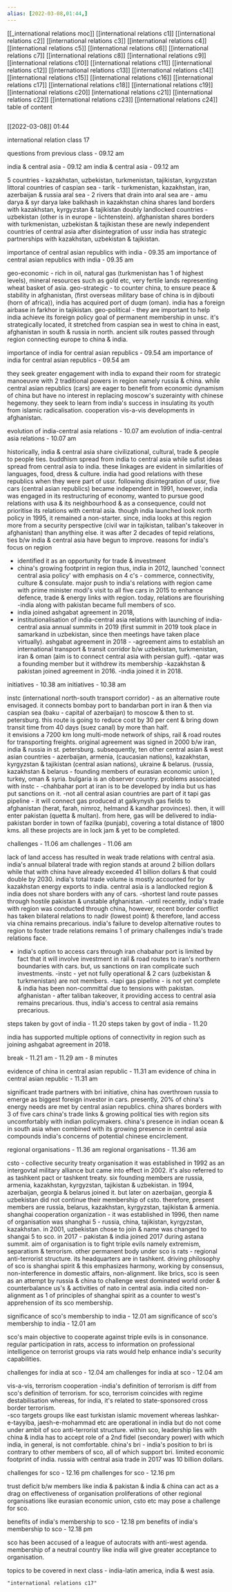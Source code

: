 ```yaml
---
alias: [2022-03-08,01:44,]
---
```

[[_international relations moc]] [[international relations c1]] [[international relations c2]] [[international relations c3]] [[international relations c4]] [[international relations c5]] [[international relations c6]] [[international relations c7]] [[international relations c8]] [[international relations c9]] [[international relations c10]]
[[international relations c11]] [[international relations c12]] [[international relations c13]] [[international relations c14]]  [[international relations c15]] [[international relations c16]] [[international relations c17]] [[international relations c18]] [[international relations c19]] [[international relations c20]]
[international relations c21]]  [[international relations c22]] [[international relations c23]] [[international relations c24]]
table of content
```toc
```

[[2022-03-08]] 01:44

international relation class 17

questions from previous class - 09.12 am 

india & central asia  - 09.12 am
india & central asia  - 09.12 am

5 countries - kazakhstan, uzbekistan, turkmenistan, tajikistan, kyrgyzstan 
littoral countries of caspian sea - tarik - turkmenistan, kazakhstan, iran, azerbaijan & russia 
aral sea - 2 rivers that drain into aral sea are - amu darya & syr darya 
lake balkhash in kazakhstan
china shares land borders with kazakhstan, kyrgyzstan & tajikistan
doubly landlocked countries - uzbekistan (other is in europe - lichtenstein). 
afghanistan shares borders with turkmenistan, uzbekistan & tajikistan 
these are newly independent countries of central asia after disintegration of ussr 
india has strategic partnerships with kazakhstan, uzbekistan & tajikistan. 

importance of central asian republics with india - 09.35 am 
importance of central asian republics with india - 09.35 am 

geo-economic - rich in oil, natural gas (turkmenistan has 1 of highest levels), mineral resources such as gold etc, very fertile lands representing wheat basket of asia. 
geo-strategic - to counter china, to ensure peace & stability in afghanistan, (first overseas military base of china is in djibouti (horn of africa)), india has acquired port of duqm (oman).
india has a foreign airbase in farkhor in tajikistan.
geo-political - they are important to help india achieve its foreign policy goal of permanent membership in unsc. 
it's strategically located, it stretched from caspian sea in west to china in east, afghanistan in south & russia in north. 
ancient silk routes passed through region connecting europe to china & india. 

importance of india for central asian republics - 09.54 am 
importance of india for central asian republics - 09.54 am 

they seek greater engagement with india to expand their room for strategic manoeuvre with 2 traditional powers in region namely russia & china. 
while central asian republics (cars) are eager to benefit from economic dynamism of china but have no interest in replacing moscow's suzerainty with chinese hegemony. 
they seek to learn from india's success in insulating its youth from islamic radicalisation. 
cooperation vis-a-vis developments in afghanistan. 

evolution of india-central asia relations - 10.07 am 
evolution of india-central asia relations - 10.07 am 

historically, india & central asia share civilizational, cultural, trade & people to people ties. buddhism spread from india to central asia while sufist ideas spread from central asia to india. 
these linkages are evident in similarities of languages, food, dress & culture. 
india had good relations with these republics when they were part of ussr. 
following disintegration of ussr, five cars (central asian republics) became independent in 1991, however, india was engaged in its restructuring of economy, wanted to pursue good relations with usa & its neighbourhood & as a consequence, could not prioritise its relations with central asia. 
though india launched look north policy in 1995, it remained a non-starter. since, india looks at this region more from a security perspective (civil war in tajikistan, taliban's takeover in afghanistan) than anything else. 
it was after 2 decades of tepid relations, ties b/w india & central asia have begun to improve. 
reasons for india's focus on region 
- identified it as an opportunity for trade & investment 
- china's growing footprint in region 
thus, india in 2012, launched 'connect central asia policy' with emphasis on 4 c's - commerce, connectivity, culture & consulate.
 major push to india's relations with region came with prime minister modi's visit to all five cars in 2015 to enhance defence, trade & energy links with region.
today, relations are flourishing
-india along with pakistan became full members of sco.
- india joined ashgabat agreement in 2018, 
- institutionalisation of india-central asia relations with launching of india-central asia annual summits in 2019 (first summit in 2019 took place in samarkand in uzbekistan, since then meetings have taken place virtually). 
ashgabat agreement in 2018 - 
-agreement aims to establish an international transport & transit corridor b/w uzbekistan, turkmenistan, iran & oman (aim is to connect central asia with persian gulf).
-qatar was a founding member but it withdrew its membership
-kazakhstan & pakistan joined agreement in 2016.
-india joined it in 2018.  

 initiatives - 10.38 am 
 initiatives - 10.38 am 

instc (international north-south transport corridor) - as an alternative route envisaged.
it connects bombay port to bandarban port in iran & then via caspian sea (baku - capital of azerbaijan) to moscow & then to st. petersburg. this route is going to reduce cost by 30 per cent & bring down transit time from 40 days (suez canal) by more than half.  
it envisions a 7200 km long multi-mode network of ships, rail & road routes for transporting freights. 
original agreement was signed in 2000 b/w iran, india & russia in st. petersburg. 
subsequently, ten other central asian & west asian countries - azerbaijan, armenia, (caucasian nations), kazakhstan, kyrgyzstan & tajikistan (central asian nations), ukraine & belarus. (russia, kazakhstan & belarus - founding members of eurasian economic union ), turkey, oman & syria. bulgaria is an observer country. 
problems associated with instc -
-chahbahar port at iran is to be developed by india but us has put sanctions on it. 
-not all central asian countries are part of it 
tapi gas pipeline -  it will connect gas produced at galkynysh gas fields to afghanistan (herat, farah, nimroz, helmand & kandhar provinces). then, it will enter pakistan (quetta & multan). from here, gas will be delivered to india-pakistan border in town of fazilka (punjab), covering a total distance of 1800 kms. 
all these projects are in lock jam & yet to be completed. 

challenges - 11.06 am 
challenges - 11.06 am 

lack of land access has resulted in weak trade relations with central asia. 
india's annual bilateral trade with region stands at around 2 billion dollars while that with china have already exceeded 41 billion dollars & that could double by 2030. 
india's total trade volume is mostly accounted for by kazakhstan energy exports to india. 
central asia is a landlocked region & india does not share borders with any of cars. 
-shortest land route passes through hostile pakistan & unstable afghanistan. 
-until recently, india's trade with region was conducted through china, however, recent border conflict has taken bilateral relations to nadir (lowest point) & therefore, land access via china remains precarious. 
india's failure to develop alternative routes to region to foster trade relations remains 1 of primary challenges india's trade relations face.
- india's option to access cars through iran chabahar port is limited by fact that it will involve investment in rail & road routes to iran's northern boundaries with cars. but, us sanctions on iran complicate such investments. 
-instc - yet not fully operational & 2 cars (uzbekistan & turkmenistan) are not members. 
-tapi gas pipeline - is not yet complete & india has been non-committal due to tensions with pakistan. 
afghanistan - after taliban takeover, it providing access to central asia remains precarious. 
thus, india's access to central asia remains precarious. 

steps taken by govt of india - 11.20 
steps taken by govt of india - 11.20 

india has supported multiple options of connectivity in region such as joining ashgabat agreement in 2018. 

break - 11.21 am - 11.29 am - 8 minutes 

evidence of china in central asian republic - 11.31 am 
evidence of china in central asian republic - 11.31 am 

significant trade partners 
with bri initiative, china has overthrown russia to emerge as biggest foreign investor in cars. 
presently, 20% of china's energy needs are met by central asian republics. 
china shares borders with 3 of five cars
china's trade links & growing political ties with region sits uncomfortably with indian policymakers. china's presence in indian ocean & in south asia when combined with its growing presence in central asia compounds india's concerns of potential chinese encirclement. 

regional organisations - 11.36 am 
regional organisations - 11.36 am 

csto - collective security treaty organisation
it was established in 1992 as an intergovtal military alliance but came into effect in 2002. it's also referred to as tashkent pact or tashkent treaty. 
six founding members are russia, armenia, kazakhstan, kyrgyzstan, tajikistan & uzbekistan. 
in 1994, azerbaijan, georgia & belarus joined it. but later on azerbaijan, georgia & uzbekistan did not continue their membership of csto. therefore, present members are russia, belarus, kazakhstan, kyrgyzstan, tajikistan & armenia. 
shanghai cooperation organization - it was established in 1996, then name of organisation was shanghai 5 - russia, china, tajikistan, kyrgyzstan, kazakhstan. 
in 2001, uzbekistan chose to join & name was changed to shangai 5 to sco. 
in 2017 - pakistan & india joined 2017 during astana summit. 
aim of organisation is to fight triple evils namely extremism, separatism & terrorism. 
other permanent body under sco is rats - regional anti-terrorist structure. its headquarters are in tashkent. 
driving philosophy of sco is shanghai spirit & this emphasizes harmony, working by consensus, non-interference in domestic affairs, non-alignment. 
like brics, sco is seen as an attempt by russia & china to challenge west dominated world order & counterbalance us's & activities of nato in central asia.
india cited non-alignment as 1 of principles of shanghai spirit as a counter to west's apprehension of its sco membership.  

significance of sco's membership to india - 12.01 am 
significance of sco's membership to india - 12.01 am 

sco's main objective to cooperate against triple evils is in consonance.
regular participation in rats, access to information on professional intelligence on terrorist groups via rats would help enhance india's security capabilities. 

challenges for india at sco - 12.04 am 
challenges for india at sco - 12.04 am 

vis-a-vis, terrorism cooperation 
-india's definition of terrorism is diff from sco's definition of terrorism. for sco, terrorism coincides with regime destabilisation whereas, for india, it's related to state-sponsored cross border terrorism.  
-sco targets groups like east turkistan islamic movement whereas lashkar-e-tayyiba, jaesh-e-mohammad etc are operational in india but do not come under ambit of sco anti-terrorist structure. 
within sco, leadership lies with china & india has to accept role of a 2nd fidel (secondary power) with which india, in general, is not comfortable.
china's bri - india's position to bri is contrary to other members of sco, all of which support bri. 
limited economic footprint of india. russia with central asia trade in 2017 was 10 billion dollars.

challenges for sco - 12.16 pm
challenges for sco - 12.16 pm

trust deficit b/w members like india & pakistan & india & china can act as a drag on effectiveness of organisation 
proliferations of other regional organisations like eurasian economic union, csto etc may pose a challenge for sco.

benefits of india's membership to sco - 12.18 pm 
benefits of india's membership to sco - 12.18 pm 

sco has been accused of a league of autocrats with anti-west agenda. membership of a neutral country like india will give greater acceptance to organisation. 

topics to be covered in next class - india-latin america, india & west asia.
```query
"international relations c17"
```